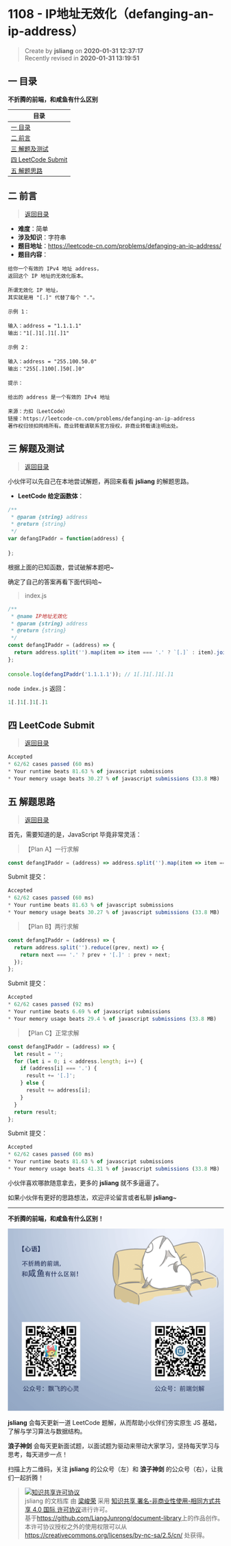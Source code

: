 1108 - IP地址无效化（defanging-an-ip-address）
===

> Create by **jsliang** on **2020-01-31 12:37:17**  
> Recently revised in **2020-01-31 13:19:51**

## <a name="chapter-one" id="chapter-one"></a>一 目录

**不折腾的前端，和咸鱼有什么区别**

| 目录 |
| --- | 
| [一 目录](#chapter-one) | 
| <a name="catalog-chapter-two" id="catalog-chapter-two"></a>[二 前言](#chapter-two) |
| <a name="catalog-chapter-three" id="catalog-chapter-three"></a>[三 解题及测试](#chapter-three) |
| <a name="catalog-chapter-four" id="catalog-chapter-four"></a>[四 LeetCode Submit](#chapter-four) |
| <a name="catalog-chapter-five" id="catalog-chapter-five"></a>[五 解题思路](#chapter-five) |

## <a name="chapter-two" id="chapter-two"></a>二 前言

> [返回目录](#chapter-one)

* **难度**：简单
* **涉及知识**：字符串
* **题目地址**：https://leetcode-cn.com/problems/defanging-an-ip-address/
* **题目内容**：

```
给你一个有效的 IPv4 地址 address，
返回这个 IP 地址的无效化版本。

所谓无效化 IP 地址，
其实就是用 "[.]" 代替了每个 "."。

示例 1：

输入：address = "1.1.1.1"
输出："1[.]1[.]1[.]1"

示例 2：

输入：address = "255.100.50.0"
输出："255[.]100[.]50[.]0"

提示：

给出的 address 是一个有效的 IPv4 地址

来源：力扣（LeetCode）
链接：https://leetcode-cn.com/problems/defanging-an-ip-address
著作权归领扣网络所有。商业转载请联系官方授权，非商业转载请注明出处。
```

## <a name="chapter-three" id="chapter-three"></a>三 解题及测试

> [返回目录](#chapter-one)

小伙伴可以先自己在本地尝试解题，再回来看看 **jsliang** 的解题思路。

* **LeetCode 给定函数体**：

```js
/**
 * @param {string} address
 * @return {string}
 */
var defangIPaddr = function(address) {
    
};
```

根据上面的已知函数，尝试破解本题吧~

确定了自己的答案再看下面代码哈~

> index.js

```js
/**
 * @name IP地址无效化
 * @param {string} address
 * @return {string}
 */
const defangIPaddr = (address) => {
  return address.split('').map(item => item === '.' ? `[.]` : item).join('');
};

console.log(defangIPaddr('1.1.1.1')); // 1[.]1[.]1[.]1
```

`node index.js` 返回：

```js
1[.]1[.]1[.]1
```

## <a name="chapter-four" id="chapter-four"></a>四 LeetCode Submit

> [返回目录](#chapter-one)

```js
Accepted
* 62/62 cases passed (60 ms)
* Your runtime beats 81.63 % of javascript submissions
* Your memory usage beats 30.27 % of javascript submissions (33.8 MB)
```

## <a name="chapter-five" id="chapter-five"></a>五 解题思路

> [返回目录](#chapter-one)

首先，需要知道的是，JavaScript 毕竟非常灵活：

> 【Plan A】一行求解

```js
const defangIPaddr = (address) => address.split('').map(item => item === '.' ? `[.]` : item).join('');
```

Submit 提交：

```js
Accepted
* 62/62 cases passed (60 ms)
* Your runtime beats 81.63 % of javascript submissions
* Your memory usage beats 30.27 % of javascript submissions (33.8 MB)
```

> 【Plan B】两行求解

```js
const defangIPaddr = (address) => {
  return address.split('').reduce((prev, next) => {
    return next === '.' ? prev + '[.]' : prev + next;
  });
};
```

Submit 提交：

```js
Accepted
* 62/62 cases passed (92 ms)
* Your runtime beats 6.69 % of javascript submissions
* Your memory usage beats 29.4 % of javascript submissions (33.8 MB)
```

> 【Plan C】正常求解

```js
const defangIPaddr = (address) => {
  let result = '';
  for (let i = 0; i < address.length; i++) {
    if (address[i] === '.') {
      result += '[.]';
    } else {
      result += address[i];
    }
  }
  return result;
};
```

Submit 提交：

```js
Accepted
* 62/62 cases passed (60 ms)
* Your runtime beats 81.63 % of javascript submissions
* Your memory usage beats 41.31 % of javascript submissions (33.8 MB)
```

小伙伴喜欢哪款随意拿去，更多的 **jsliang** 就不多逼逼了。

如果小伙伴有更好的思路想法，欢迎评论留言或者私聊 **jsliang**~

---

**不折腾的前端，和咸鱼有什么区别！**

![图](../../../public-repertory/img/z-index-small.png)

**jsliang** 会每天更新一道 LeetCode 题解，从而帮助小伙伴们夯实原生 JS 基础，了解与学习算法与数据结构。

**浪子神剑** 会每天更新面试题，以面试题为驱动来带动大家学习，坚持每天学习与思考，每天进步一点！

扫描上方二维码，关注 **jsliang** 的公众号（左）和 **浪子神剑** 的公众号（右），让我们一起折腾！

> <a rel="license" href="http://creativecommons.org/licenses/by-nc-sa/4.0/"><img alt="知识共享许可协议" style="border-width:0" src="https://i.creativecommons.org/l/by-nc-sa/4.0/88x31.png" /></a><br /><span xmlns:dct="http://purl.org/dc/terms/" property="dct:title">jsliang 的文档库</span> 由 <a xmlns:cc="http://creativecommons.org/ns#" href="https://github.com/LiangJunrong/document-library" property="cc:attributionName" rel="cc:attributionURL">梁峻荣</a> 采用 <a rel="license" href="http://creativecommons.org/licenses/by-nc-sa/4.0/">知识共享 署名-非商业性使用-相同方式共享 4.0 国际 许可协议</a>进行许可。<br />基于<a xmlns:dct="http://purl.org/dc/terms/" href="https://github.com/LiangJunrong/document-library" rel="dct:source">https://github.com/LiangJunrong/document-library</a>上的作品创作。<br />本许可协议授权之外的使用权限可以从 <a xmlns:cc="http://creativecommons.org/ns#" href="https://creativecommons.org/licenses/by-nc-sa/2.5/cn/" rel="cc:morePermissions">https://creativecommons.org/licenses/by-nc-sa/2.5/cn/</a> 处获得。